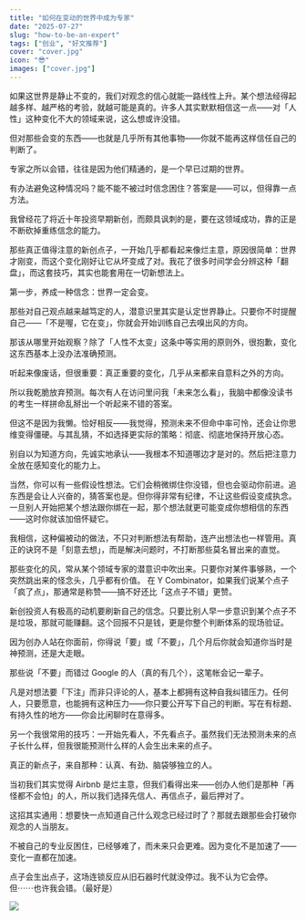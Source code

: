 ```yaml
---
title: "如何在变动的世界中成为专家"
date: "2025-07-27"
slug: "how-to-be-an-expert"
tags: ["创业", "好文推荐"]
cover: "cover.jpg"
icon: "😎"
images: ["cover.jpg"]
---
```

如果这世界是静止不变的，我们对观念的信心就能一路线性上升。某个想法经得起越多样、越严格的考验，就越可能是真的。许多人其实默默相信这一点——对「人性」这种变化不大的领域来说，这么想或许没错。



但对那些会变的东西——也就是几乎所有其他事物——你就不能再这样信任自己的判断了。



专家之所以会错，往往是因为他们精通的，是一个早已过期的世界。



有办法避免这种情况吗？能不能不被过时信念困住？答案是——可以，但得靠一点方法。



我曾经花了将近十年投资早期新创，而颇具讽刺的是，要在这领域成功，靠的正是不断砍掉重练信念的能力。



那些真正值得注意的新创点子，一开始几乎都看起来像烂主意，原因很简单：世界才刚变，而这个变化刚好让它从坏变成了对。我花了很多时间学会分辨这种「翻盘」，而这套技巧，其实也能套用在一切新想法上。



第一步，养成一种信念：世界一定会变。



那些对自己观点越来越笃定的人，潜意识里其实是认定世界静止。只要你不时提醒自己——「不是喔，它在变」，你就会开始训练自己去嗅出风的方向。



那该从哪里开始观察？除了「人性不太变」这条中等实用的原则外，很抱歉，变化这东西基本上没办法准确预测。



听起来像废话，但很重要：真正重要的变化，几乎从来都来自意料之外的方向。



所以我乾脆放弃预测。每次有人在访问里问我「未来怎么看」，我脑中都像没读书的考生一样拼命乱掰出一个听起来不错的答案。



但这不是因为我懒。恰好相反——我觉得，预测未来不但命中率可怜，还会让你思维变得僵硬。与其乱猜，不如选择更实际的策略：彻底、彻底地保持开放心态。



别自以为知道方向，先诚实地承认——我根本不知道哪边才是对的。然后把注意力全放在感知变化的能力上。



当然，你可以有一些假设性想法。它们会稍微绑住你没错，但也会驱动你前进。追东西是会让人兴奋的，猜答案也是。但你得非常有纪律，不让这些假设变成执念。
一旦别人开始把某个想法跟你绑在一起，那个想法就更可能变成你想相信的东西——这时你就该加倍怀疑它。



我相信，这种偏被动的做法，不只对判断想法有帮助，连产出想法也一样管用。真正的诀窍不是「刻意去想」，而是解决问题时，不打断那些莫名冒出来的直觉。



那些变化的风，常从某个领域专家的潜意识中吹出来。只要你对某件事够熟，一个突然跳出来的怪念头，几乎都有价值。
在 Y Combinator，如果我们说某个点子「疯了点」，那通常是称赞——搞不好还比「这点子不错」更赞。



新创投资人有极高的动机要刷新自己的信念。只要比别人早一步意识到某个点子不是垃圾，那就可能赚翻。这个回报不只是钱，更是你整个判断体系的现场验证。



因为创办人站在你面前，你得说「要」或「不要」，几个月后你就会知道你当时是神预测，还是大走眼。



那些说「不要」而错过 Google 的人（真的有几个），这笔帐会记一辈子。



凡是对想法要「下注」而非只评论的人，基本上都拥有这种自我纠错压力。任何人，只要愿意，也能拥有这种压力——你只要公开写下自己的判断。写在有标题、有持久性的地方——你会比闲聊时在意得多。



另一个我很常用的技巧：一开始先看人，不先看点子。虽然我们无法预测未来的点子长什么样，但我很能预测什么样的人会生出未来的点子。



真正的新点子，来自那种：认真、有劲、脑袋够独立的人。



当初我们其实觉得 Airbnb 是烂主意，但我们看得出来——创办人他们是那种「再怪都不会怕」的人，所以我们选择先信人、再信点子，最后押对了。



这招其实通用：想要快一点知道自己什么观念已经过时了？那就去跟那些会打破你观念的人当朋友。



不被自己的专业反困住，已经够难了，而未来只会更难。因为变化不是加速了——变化一直都在加速。



点子会生出点子，这场连锁反应从旧石器时代就没停过。我不认为它会停。
但⋯⋯也许我会错。（最好是）




![](https://prod-files-secure.s3.us-west-2.amazonaws.com/112d0858-5090-4d34-a606-b75eb8d65fd2/46476355-9cf3-4e99-9b7a-3531bc426380/1000202064.png?X-Amz-Algorithm=AWS4-HMAC-SHA256&X-Amz-Content-Sha256=UNSIGNED-PAYLOAD&X-Amz-Credential=ASIAZI2LB466W4E52XDT%2F20251024%2Fus-west-2%2Fs3%2Faws4_request&X-Amz-Date=20251024T212910Z&X-Amz-Expires=3600&X-Amz-Security-Token=IQoJb3JpZ2luX2VjEK3%2F%2F%2F%2F%2F%2F%2F%2F%2F%2FwEaCXVzLXdlc3QtMiJIMEYCIQDQq%2BgJiWdr%2FdlCIAN3hpu4phj2l6vZznJCAaDaCG19CQIhAO0fjFO%2BZA9tub0TJoO%2ButOK19wdDKg%2BpmKsID7W37h9Kv8DCGYQABoMNjM3NDIzMTgzODA1IgypSWlWvfPLKMOoDRkq3AOTcaFvRVnJBNp6gXweRV2lPFT%2F4r3N8OPJsqThI44DbfJPVGmxXAyizeGYh35ffimGw%2F%2BkLWPKwpI8t2wDqkTCNt20Xm5oMHw8GTZXmMXwQsFK0KY1y72A2NPKoiuH26m3GNJEDwlMoUpZNutzaiTUGAnIZfwW2%2FCQxrUBCynU6DXYdYlUEaZYBRX57fjMpsrf%2FS7yoyfoGrJUSZHmxzm8PpkvXWSNKo9URLAR2vscPtDShm%2FA1R5SPXe6uMTCZYNSoOABMJY85r8GIgoJqLjzaRiy2e3UGBlsc7VTzFQM042b3WjeRmsGCAaBPnmQtwEiZ4UGB0x3LMlJBnt%2Bu4Od%2Bnt2z8h07K%2B1cnRyEo0Tn0uVTSMszGgq1yM4WLH3PBLjPHJRcl35M%2F%2BoyQbK4c4eeMjXsLw9hQWvelNqWs1ewGqQj2IoZT6jfaWxHdW66WvHoUtzuKsF6XL3JpTUlYV0%2FJy%2F%2BOUih34z4vUTVQ1LQ9OdKbq%2BMU4xyPzA2buWcdP1D7WCbvzkM6GUdFNeTcAbJ9HnJrqLmcS9Ae16Afn0Kux5Q1VoKXwq5O3BNRkx6XMGKt7RjUDHds4FP8puQigm3%2F1pLBT%2BPawitPVVF8tKZeZjNcMaqY0LwC6IYzCW1%2B%2FHBjqkAdu7RfpwYGVCa%2FSSLvhwHPJYqsolxG4ktBf%2BX9HUmM7WQqt3fpf%2BH2YCYAuiSZHb%2BWls%2BLlbqeOozrXxp3TXRSQvyzHQInpkQyz0l1jh2Pd9hwICaxTzgYD%2BiZ51XuamhilK2C1xmI2miJLSZmpUSyCM2Gr4n9ABeBed8UEBVbnSu%2FUxV0FxFkPTTaHU0DVMBWJglxhAC9z48xD2ZNuGY3%2FD3atG&X-Amz-Signature=f55f101cb189db9e8ba8835ff0e699f667eef4ca5d75d8ae46bdc63a042c42e9&X-Amz-SignedHeaders=host&x-amz-checksum-mode=ENABLED&x-id=GetObject)

